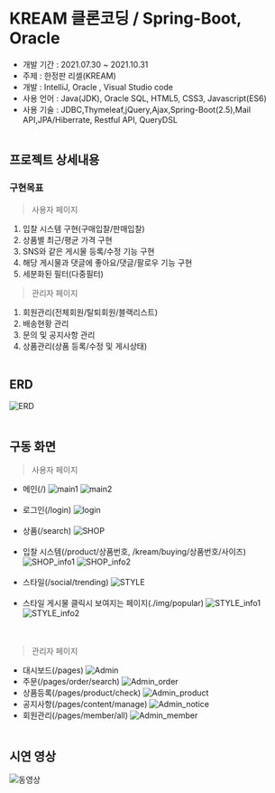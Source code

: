 # KREAM 클론코딩 / Spring-Boot, Oracle
 * 개발 기간 : 2021.07.30 ~ 2021.10.31
 * 주제 : 한정판 리셀(KREAM)
 * 개발 : IntelliJ, Oracle , Visual Studio code
 * 사용 언어 : Java(JDK), Oracle SQL, HTML5, CSS3, Javascript(ES6)
 * 사용 기술 : JDBC,Thymeleaf,jQuery,Ajax,Spring-Boot(2.5),Mail API,JPA/Hiberrate, Restful API, QueryDSL
<br/><br/>

## <b>프로젝트 상세내용</b> ##
### <b>구현목표</b> ###
> 사용자 페이지
1. 입찰 시스템 구현(구매입찰/판매입찰)
2. 상품별 최근/평균 가격 구현
3. SNS와 같은 게시물 등록/수정 기능 구현
4. 해당 게시물과 댓글에 좋아요/댓글/팔로우 기능 구현
5. 세분화된 필터(다중필터)

>관리자 페이지
1. 회원관리(전체회원/탈퇴회원/블랙리스트)
2. 배송현황 관리
3. 문의 및 공지사항 관리
4. 상품관리(상품 등록/수정 및 게시상태)
<br/><br/>

## <b> ERD </b> ##
![ERD](./img/ERD.png)
<br/><br/>

## <b>구동 화면</b> ##
> 사용자 페이지
* 메인(/)
![main1](./img/main1.png)
![main2](./img/main2.png)
<br/><br/>
* 로그인(/login)
![login](./img/login.png)
<br/><br/>
* 상품(/search)
![SHOP](./img/shop.png)
<br/><br/>
* 입찰 시스템(/product/상품번호, /kream/buying/상품번호/사이즈)
![SHOP_info1](./img/shop1.png)
![SHOP_info2](./img/shop2.png)
<br/><br/>
* 스타일(/social/trending)
![STYLE](./img/style.png) 
<br/><br/>
* 스타일 게시물 클릭시 보여지는 페이지(./img/popular)
![STYLE_info1](./img/style_info1.png)
![STYLE_info2](./img/style_info2.png)  
<br/><br/>

> 관리자 페이지
* 대시보드(/pages)
![Admin](./img/admin.png) 
* 주문(/pages/order/search)
![Admin_order](./img/admin_order.png) 
* 상품등록(/pages/product/check)
![Admin_product](./img/admin_product.png)
* 공지사항(/pages/content/manage)
![Admin_notice](./img/admin_notice.png)
* 회원관리(/pages/member/all)
![Admin_member](./img/admin_member.png)
<br/><br/>
## <b>시연 영상</b> ##
![동영상](./img/동영상.gif)
